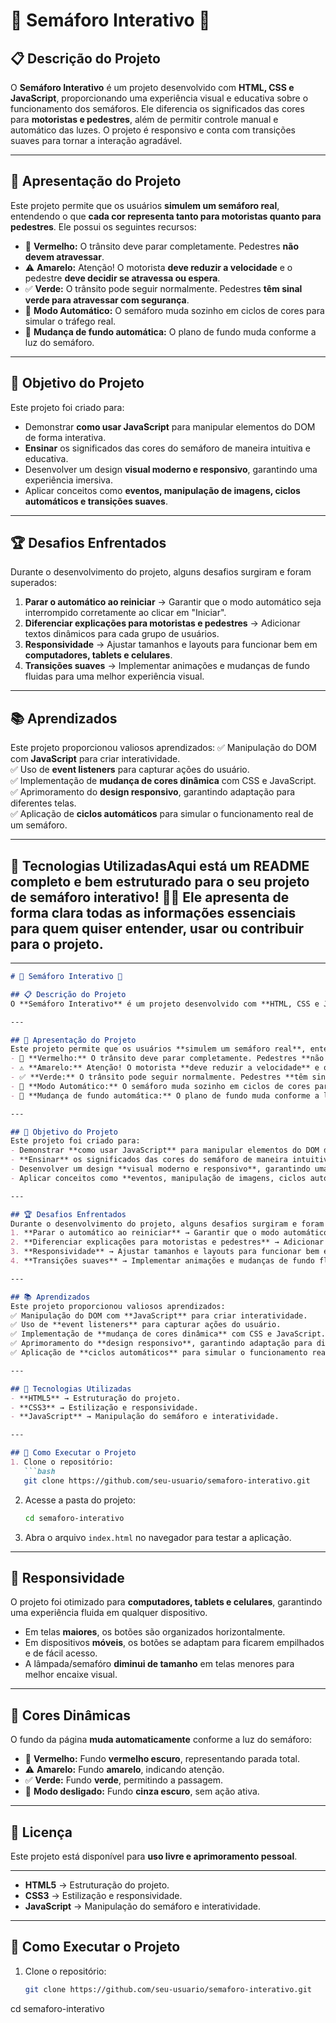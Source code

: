 # 🚦 Semáforo Interativo 🚦

## 📋 Descrição do Projeto
O **Semáforo Interativo** é um projeto desenvolvido com **HTML, CSS e JavaScript**, proporcionando uma experiência visual e educativa sobre o funcionamento dos semáforos. Ele diferencia os significados das cores para **motoristas e pedestres**, além de permitir controle manual e automático das luzes. O projeto é responsivo e conta com transições suaves para tornar a interação agradável.

---

## 🎨 Apresentação do Projeto
Este projeto permite que os usuários **simulem um semáforo real**, entendendo o que **cada cor representa tanto para motoristas quanto para pedestres**. Ele possui os seguintes recursos:
- 🛑 **Vermelho:** O trânsito deve parar completamente. Pedestres **não devem atravessar**.
- ⚠️ **Amarelo:** Atenção! O motorista **deve reduzir a velocidade** e o pedestre **deve decidir se atravessa ou espera**.
- ✅ **Verde:** O trânsito pode seguir normalmente. Pedestres **têm sinal verde para atravessar com segurança**.
- 🚥 **Modo Automático:** O semáforo muda sozinho em ciclos de cores para simular o tráfego real.
- 🎨 **Mudança de fundo automática:** O plano de fundo muda conforme a luz do semáforo.

---

## 🎯 Objetivo do Projeto
Este projeto foi criado para:
- Demonstrar **como usar JavaScript** para manipular elementos do DOM de forma interativa.
- **Ensinar** os significados das cores do semáforo de maneira intuitiva e educativa.
- Desenvolver um design **visual moderno e responsivo**, garantindo uma experiência imersiva.
- Aplicar conceitos como **eventos, manipulação de imagens, ciclos automáticos e transições suaves**.

---

## 🏆 Desafios Enfrentados
Durante o desenvolvimento do projeto, alguns desafios surgiram e foram superados:
1. **Parar o automático ao reiniciar** → Garantir que o modo automático seja interrompido corretamente ao clicar em "Iniciar".
2. **Diferenciar explicações para motoristas e pedestres** → Adicionar textos dinâmicos para cada grupo de usuários.
3. **Responsividade** → Ajustar tamanhos e layouts para funcionar bem em **computadores, tablets e celulares**.
4. **Transições suaves** → Implementar animações e mudanças de fundo fluidas para uma melhor experiência visual.

---

## 📚 Aprendizados
Este projeto proporcionou valiosos aprendizados:
✅ Manipulação do DOM com **JavaScript** para criar interatividade.  
✅ Uso de **event listeners** para capturar ações do usuário.  
✅ Implementação de **mudança de cores dinâmica** com CSS e JavaScript.  
✅ Aprimoramento do **design responsivo**, garantindo adaptação para diferentes telas.  
✅ Aplicação de **ciclos automáticos** para simular o funcionamento real de um semáforo.  

---

## 🔧 Tecnologias UtilizadasAqui está um **README** completo e bem estruturado para o seu projeto de semáforo interativo! 🚦✨ Ele apresenta de forma clara todas as informações essenciais para quem quiser entender, usar ou contribuir para o projeto.  

---

```md
# 🚦 Semáforo Interativo 🚦

## 📋 Descrição do Projeto
O **Semáforo Interativo** é um projeto desenvolvido com **HTML, CSS e JavaScript**, proporcionando uma experiência visual e educativa sobre o funcionamento dos semáforos. Ele diferencia os significados das cores para **motoristas e pedestres**, além de permitir controle manual e automático das luzes. O projeto é responsivo e conta com transições suaves para tornar a interação agradável.

---

## 🎨 Apresentação do Projeto
Este projeto permite que os usuários **simulem um semáforo real**, entendendo o que **cada cor representa tanto para motoristas quanto para pedestres**. Ele possui os seguintes recursos:
- 🛑 **Vermelho:** O trânsito deve parar completamente. Pedestres **não devem atravessar**.
- ⚠️ **Amarelo:** Atenção! O motorista **deve reduzir a velocidade** e o pedestre **deve decidir se atravessa ou espera**.
- ✅ **Verde:** O trânsito pode seguir normalmente. Pedestres **têm sinal verde para atravessar com segurança**.
- 🚥 **Modo Automático:** O semáforo muda sozinho em ciclos de cores para simular o tráfego real.
- 🎨 **Mudança de fundo automática:** O plano de fundo muda conforme a luz do semáforo.

---

## 🎯 Objetivo do Projeto
Este projeto foi criado para:
- Demonstrar **como usar JavaScript** para manipular elementos do DOM de forma interativa.
- **Ensinar** os significados das cores do semáforo de maneira intuitiva e educativa.
- Desenvolver um design **visual moderno e responsivo**, garantindo uma experiência imersiva.
- Aplicar conceitos como **eventos, manipulação de imagens, ciclos automáticos e transições suaves**.

---

## 🏆 Desafios Enfrentados
Durante o desenvolvimento do projeto, alguns desafios surgiram e foram superados:
1. **Parar o automático ao reiniciar** → Garantir que o modo automático seja interrompido corretamente ao clicar em "Iniciar".
2. **Diferenciar explicações para motoristas e pedestres** → Adicionar textos dinâmicos para cada grupo de usuários.
3. **Responsividade** → Ajustar tamanhos e layouts para funcionar bem em **computadores, tablets e celulares**.
4. **Transições suaves** → Implementar animações e mudanças de fundo fluidas para uma melhor experiência visual.

---

## 📚 Aprendizados
Este projeto proporcionou valiosos aprendizados:
✅ Manipulação do DOM com **JavaScript** para criar interatividade.  
✅ Uso de **event listeners** para capturar ações do usuário.  
✅ Implementação de **mudança de cores dinâmica** com CSS e JavaScript.  
✅ Aprimoramento do **design responsivo**, garantindo adaptação para diferentes telas.  
✅ Aplicação de **ciclos automáticos** para simular o funcionamento real de um semáforo.  

---

## 🔧 Tecnologias Utilizadas
- **HTML5** → Estruturação do projeto.  
- **CSS3** → Estilização e responsividade.  
- **JavaScript** → Manipulação do semáforo e interatividade.  

---

## 📂 Como Executar o Projeto
1. Clone o repositório:
   ```bash
   git clone https://github.com/seu-usuario/semaforo-interativo.git
   ```
2. Acesse a pasta do projeto:
   ```bash
   cd semaforo-interativo
   ```
3. Abra o arquivo `index.html` no navegador para testar a aplicação.

---

## 📱 Responsividade
O projeto foi otimizado para **computadores, tablets e celulares**, garantindo uma experiência fluida em qualquer dispositivo.

- Em telas **maiores**, os botões são organizados horizontalmente.  
- Em dispositivos **móveis**, os botões se adaptam para ficarem empilhados e de fácil acesso.  
- A lâmpada/semafóro **diminui de tamanho** em telas menores para melhor encaixe visual.  

---

## 🎨 Cores Dinâmicas
O fundo da página **muda automaticamente** conforme a luz do semáforo:
- 🛑 **Vermelho:** Fundo **vermelho escuro**, representando parada total.
- ⚠️ **Amarelo:** Fundo **amarelo**, indicando atenção.
- ✅ **Verde:** Fundo **verde**, permitindo a passagem.
- 🚥 **Modo desligado:** Fundo **cinza escuro**, sem ação ativa.

---

## 📜 Licença
Este projeto está disponível para **uso livre e aprimoramento pessoal**.

---


- **HTML5** → Estruturação do projeto.  
- **CSS3** → Estilização e responsividade.  
- **JavaScript** → Manipulação do semáforo e interatividade.  

---

## 📂 Como Executar o Projeto
1. Clone o repositório:
   ```bash
   git clone https://github.com/seu-usuario/semaforo-interativo.git
cd semaforo-interativo
